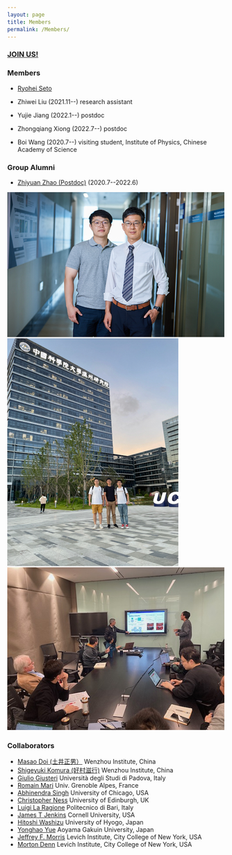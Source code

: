```yaml
---
layout: page
title: Members
permalink: /Members/
---
```


### [**JOIN US!**](joinus.md)

### Members

- [Ryohei Seto](myprofile.md)

- Zhiwei Liu (2021.11--) research assistant

- Yujie Jiang (2022.1--) postdoc

- Zhongqiang Xiong (2022.7--) postdoc

- Boi Wang (2020.7--) visiting student, Institute of Physics, Chinese Academy of Science

### Group Alumni

- [Zhiyuan Zhao (Postdoc)](https://www.researchgate.net/profile/Zhiyuan_Zhao11) (2020.7--2022.6)



![group photo1](/assets/img/group_photo1.jpeg)
![group photo2](/assets/img/group_photo2.jpeg)
![Yujie](/assets/img/group_photo4.jpeg)

### Collaborators

- [Masao Doi (土井正男）](http://mdoi.jp/index_E.html) Wenzhou Institute, China
- [Shigeyuki Komura (好村滋行)](http://biosoft.world.coocan.jp) Wenzhou Institute, China
- [Giulio Giusteri](https://www.math.unipd.it/~giusteri/) Università degli Studi di Padova, Italy
- [Romain Mari](http://rmari.github.io) Univ. Grenoble Alpes, France
- [Abhinendra Singh](https://scholar.google.com/citations?user=M2IMz3QAAAAJ&hl=nl) University of Chicago, USA
- [Christopher Ness](https://christopherjness.github.io) University of Edinburgh, UK
- [Luigi La Ragione](https://scholar.google.com/citations?user=YiG-vvwAAAAJ&hl=en) Politecnico di Bari, Italy
- [James T Jenkins](https://www.cee.cornell.edu/faculty-directory/james-t-jenkins) Cornell University, USA
- [Hitoshi Washizu](http://washizu.org/lab/index-e.html) University of Hyogo, Japan
- [Yonghao Yue](http://mns.k.u-tokyo.ac.jp/~yonghao/) Aoyama Gakuin University, Japan
- [Jeffrey F. Morris](http://www-levich.engr.ccny.cuny.edu/~jmorris/index.html) Levich Institute, City College of New York, USA
- [Morton Denn](http://www-levich.engr.ccny.cuny.edu/mdcv.htm) Levich Institute, City College of New York, USA


